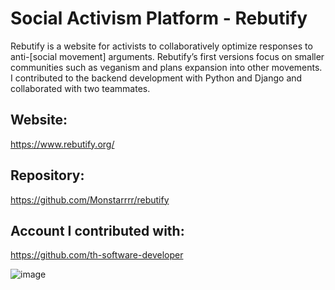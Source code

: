 # Social Activism Platform - Rebutify

Rebutify is a website for activists to collaboratively optimize responses to anti-[social movement] arguments. 
Rebutify’s first versions focus on smaller communities such as veganism and plans expansion into other movements. I contributed to the backend development with Python and Django and collaborated with two teammates.

## Website:
https://www.rebutify.org/

## Repository:
https://github.com/Monstarrrr/rebutify

## Account I contributed with:
https://github.com/th-software-developer

![image](https://github.com/user-attachments/assets/8019520b-4e89-4847-be65-89f8d6279250)
